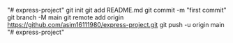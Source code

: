 "# express-project"  git init git add README.md git commit -m "first commit" git branch -M main git remote add origin https://github.com/asim16111980/express-project.git git push -u origin main
"# express-project" 
